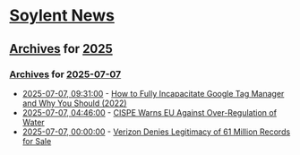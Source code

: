 # [Soylent News](../../../README.md)

## [Archives](../../index.md) for [2025](../index.md)

### [Archives](../../index.md) for [2025-07-07](index.md)

* [2025-07-07, 09:31:00](https://soylentnews.org/article.pl?sid=25/07/06/131253&from=rss) - [How to Fully Incapacitate Google Tag Manager and Why You Should (2022)](https://soylentnews.org/article.pl?sid=25/07/06/131253&from=rss)
* [2025-07-07, 04:46:00](https://soylentnews.org/article.pl?sid=25/07/06/1250244&from=rss) - [CISPE Warns EU Against Over-Regulation of Water](https://soylentnews.org/article.pl?sid=25/07/06/1250244&from=rss)
* [2025-07-07, 00:00:00](https://soylentnews.org/article.pl?sid=25/07/06/1241242&from=rss) - [Verizon Denies Legitimacy of 61 Million Records for Sale](https://soylentnews.org/article.pl?sid=25/07/06/1241242&from=rss)
